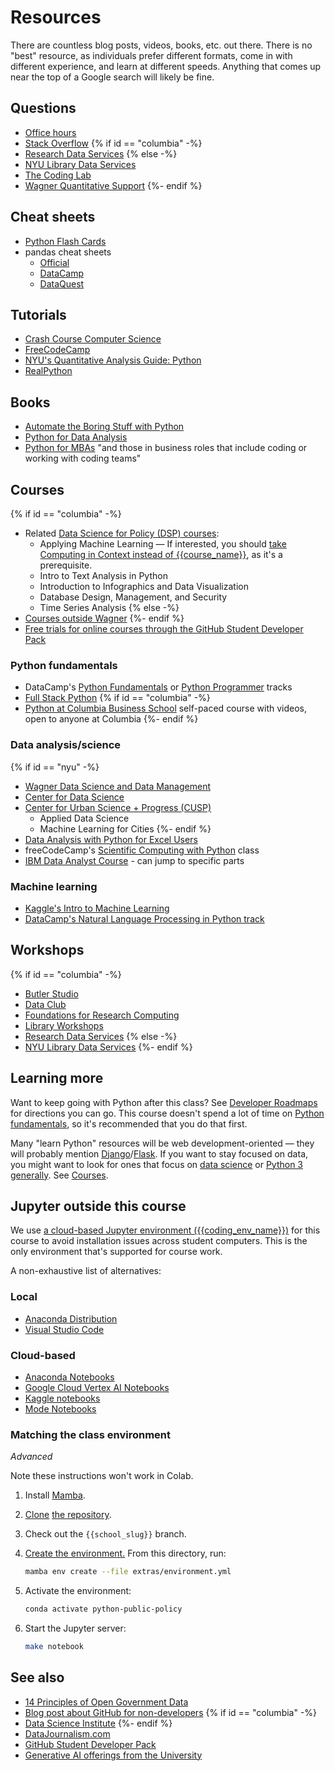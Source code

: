 # Resources

There are countless blog posts, videos, books, etc. out there. There is no "best" resource, as individuals prefer different formats, come in with different experience, and learn at different speeds. Anything that comes up near the top of a Google search will likely be fine.

## Questions

- [Office hours](syllabus.md#instructor-information)
- [Stack Overflow](https://stackoverflow.com/)
{% if id == "columbia" -%}
- [Research Data Services](https://library.columbia.edu/services/research-data-services.html)
{% else -%}
- [NYU Library Data Services](https://library.nyu.edu/departments/data-services/)
- [The Coding Lab](https://codinglab.itp.io/)
- [Wagner Quantitative Support](https://wagner.nyu.edu/portal/students/academics/advisement/quantitative)
{%- endif %}

## Cheat sheets

- [Python Flash Cards](https://nostarch.com/pythonflashcards)
- pandas cheat sheets
   - [Official](https://pandas.pydata.org/Pandas_Cheat_Sheet.pdf)
   - [DataCamp](https://www.datacamp.com/cheat-sheet/pandas-cheat-sheet-for-data-science-in-python)
   - [DataQuest](https://www.dataquest.io/blog/pandas-cheat-sheet/)

## Tutorials

- [Crash Course Computer Science](https://thecrashcourse.com/topic/computerscience/)
- [FreeCodeCamp](https://www.freecodecamp.org/learn/data-analysis-with-python/)
- [NYU's Quantitative Analysis Guide: Python](https://guides.nyu.edu/quant/python)
- [RealPython](https://realpython.com/tutorials/all/)

## Books

- [Automate the Boring Stuff with Python](https://automatetheboringstuff.com/)
- [Python for Data Analysis](https://wesmckinney.com/book/)
- [Python for MBAs]({{python_for_mbas}}) "and those in business roles that include coding or working with coding teams"

## Courses

{% if id == "columbia" -%}
- Related [Data Science for Policy (DSP) courses](https://www.sipa.columbia.edu/sipa-education/bulletin/dsp#dsp-requirements):
   - Applying Machine Learning — If interested, you should [take Computing in Context instead of {{course_name}}](index.md#comparison-to-computing-in-context), as it's a prerequisite.
   - Intro to Text Analysis in Python
   - Introduction to Infographics and Data Visualization
   - Database Design, Management, and Security
   - Time Series Analysis
{% else -%}
- [Courses outside Wagner](https://wagner.nyu.edu/portal/students/academics/courses/across-nyu)
{%- endif %}
- [Free trials for online courses through the GitHub Student Developer Pack](https://education.github.com/pack?sort=popularity&tag=Learn#offers)

### Python fundamentals

- DataCamp's [Python Fundamentals](https://www.datacamp.com/tracks/python-fundamentals) or [Python Programmer](https://www.datacamp.com/tracks/python-programmer) tracks
- [Full Stack Python](https://www.fullstackpython.com/)
{% if id == "columbia" -%}
- [Python at Columbia Business School](https://academics.gsb.columbia.edu/python) self-paced course with videos, open to anyone at Columbia
{%- endif %}

### Data analysis/science

{% if id == "nyu" -%}
- [Wagner Data Science and Data Management](https://wagner.nyu.edu/focus/areas/data-science-data-management)
- [Center for Data Science](https://cds.nyu.edu/masters-curriculum/)
- [Center for Urban Science + Progress (CUSP)](https://cusp.nyu.edu/masters-degree/#curriculum)
  - Applied Data Science
  - Machine Learning for Cities
{%- endif %}
- [Data Analysis with Python for Excel Users](https://www.youtube.com/watch?v=WcDaZ67TVRo)
- freeCodeCamp's [Scientific Computing with Python](https://www.freecodecamp.org/learn/scientific-computing-with-python/) class
- [IBM Data Analyst Course](https://www.youtube.com/watch?v=1PAy6d16ADQ) - can jump to specific parts

### Machine learning

- [Kaggle's Intro to Machine Learning](https://www.kaggle.com/learn/intro-to-machine-learning)
- [DataCamp's Natural Language Processing in Python track](https://www.datacamp.com/tracks/natural-language-processing-in-python)

## Workshops

{% if id == "columbia" -%}
- [Butler Studio](https://studio.cul.columbia.edu/)
- [Data Club](https://library.columbia.edu/services/research-data-services/data-club.html)
- [Foundations for Research Computing](https://rcfoundations.research.columbia.edu/)
- [Library Workshops](https://library.columbia.edu/using-libraries/workshops.html)
- [Research Data Services](https://library.columbia.edu/services/research-data-services.html)
{% else -%}
- [NYU Library Data Services](https://library.nyu.edu/departments/data-services/)
{%- endif %}

## Learning more

Want to keep going with Python after this class? See [Developer Roadmaps](https://roadmap.sh/) for directions you can go. This course doesn't spend a lot of time on [Python fundamentals](#python-fundamentals), so it's recommended that you do that first.

Many "learn Python" resources will be web development-oriented — they will probably mention [Django](https://www.djangoproject.com/)/[Flask](https://flask.palletsprojects.com/). If you want to stay focused on data, you might want to look for ones that focus on [data science](#data-analysisscience) or [Python 3 generally](#python-fundamentals). See [Courses](#courses).

## Jupyter outside this course

We use [a cloud-based Jupyter environment ({{coding_env_name}})](lecture_0.ipynb#jupyter) for this course to avoid installation issues across student computers. This is the only environment that's supported for course work.

A non-exhaustive list of alternatives:

### Local

- [Anaconda Distribution](https://www.anaconda.com/download)
- [Visual Studio Code](https://code.visualstudio.com/docs/datascience/jupyter-notebooks)

### Cloud-based

- [Anaconda Notebooks](https://www.anaconda.com/products/notebooks)
- [Google Cloud Vertex AI Notebooks](https://cloud.google.com/vertex-ai-notebooks)
- [Kaggle notebooks](https://www.kaggle.com/code)
- [Mode Notebooks](https://mode.com/help/articles/notebook)

### Matching the class environment

_Advanced_

Note these instructions won't work in Colab.

1. Install [Mamba](https://mamba.readthedocs.io/en/latest/index.html).
1. [Clone](https://docs.github.com/en/repositories/creating-and-managing-repositories/cloning-a-repository) [the repository](https://github.com/afeld/python-public-policy/tree/{{school_slug}}).
1. Check out the `{{school_slug}}` branch.
1. [Create the environment.](https://docs.conda.io/projects/conda/en/stable/user-guide/tasks/manage-environments.html#creating-an-environment-from-an-environment-yml-file) From this directory, run:

   ```sh
   mamba env create --file extras/environment.yml
   ```

1. Activate the environment:

   ```sh
   conda activate python-public-policy
   ```

1. Start the Jupyter server:

   ```sh
   make notebook
   ```

## See also

- [14 Principles of Open Government Data](https://opengovdata.io/2014/principles/)
- [Blog post about GitHub for non-developers](https://medium.com/nyc-planning-digital/git-what-extolling-githubs-virtues-to-non-coders-6cc11f1a5fd2)
{% if id == "columbia" -%}
- [Data Science Institute](https://datascience.columbia.edu/)
{%- endif %}
- [DataJournalism.com](https://datajournalism.com/)
- [GitHub Student Developer Pack](https://education.github.com/pack)
- [Generative AI offerings from the University]({{ai_offerings}})
